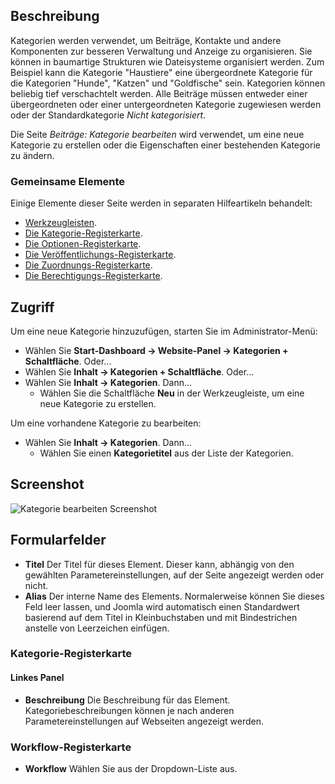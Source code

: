 <!-- Filename: Help4.x:Articles:_New_or_Edit_Category / Display title: Beiträge: Kategorie bearbeiten -->

## Beschreibung

Kategorien werden verwendet, um Beiträge, Kontakte und andere Komponenten zur besseren Verwaltung und Anzeige zu organisieren. Sie können in baumartige Strukturen wie Dateisysteme organisiert werden. Zum Beispiel kann die Kategorie "Haustiere" eine übergeordnete Kategorie für die Kategorien "Hunde", "Katzen" und "Goldfische" sein. Kategorien können beliebig tief verschachtelt werden. Alle Beiträge müssen entweder einer übergeordneten oder einer untergeordneten Kategorie zugewiesen werden oder der Standardkategorie *Nicht kategorisiert*.

Die Seite *Beiträge: Kategorie bearbeiten* wird verwendet, um eine neue Kategorie zu erstellen oder die Eigenschaften einer bestehenden Kategorie zu ändern.

### Gemeinsame Elemente

Einige Elemente dieser Seite werden in separaten Hilfeartikeln behandelt:

* [Werkzeugleisten](jdocmanual?article=help/common-elements/toolbars).
* [Die Kategorie-Registerkarte](jdocmanual?article=help/common-elements/edit-category).
* [Die Optionen-Registerkarte](jdocmanual?article=help/common-elements/edit-category-options).
* [Die Veröffentlichungs-Registerkarte](jdocmanual?article=help/common-elements/edit-publishing).
* [Die Zuordnungs-Registerkarte](jdocmanual?article=help/common-elements/edit-associations).
* [Die Berechtigungs-Registerkarte](jdocmanual?article=help/common-elements/edit-permissions).

## Zugriff

Um eine neue Kategorie hinzuzufügen, starten Sie im Administrator-Menü:

- Wählen Sie **Start-Dashboard → Website-Panel → Kategorien + Schaltfläche**. Oder...
- Wählen Sie **Inhalt → Kategorien + Schaltfläche**. Oder...
- Wählen Sie **Inhalt → Kategorien**. Dann...
  - Wählen Sie die Schaltfläche **Neu** in der Werkzeugleiste, um eine neue Kategorie zu erstellen.

Um eine vorhandene Kategorie zu bearbeiten:

- Wählen Sie **Inhalt → Kategorien**. Dann...
  - Wählen Sie einen **Kategorietitel** aus der Liste der Kategorien.

## Screenshot

![Kategorie bearbeiten Screenshot](../../../de/images/articles/articles-edit-category-category-tab.png)

## Formularfelder

- **Titel** Der Titel für dieses Element. Dieser kann, abhängig von den gewählten Parametereinstellungen, auf der Seite angezeigt werden oder nicht.
- **Alias** Der interne Name des Elements. Normalerweise können Sie dieses Feld leer lassen, und Joomla wird automatisch einen Standardwert basierend auf dem Titel in Kleinbuchstaben und mit Bindestrichen anstelle von Leerzeichen einfügen.

### Kategorie-Registerkarte

#### Linkes Panel

- **Beschreibung** Die Beschreibung für das Element. Kategoriebeschreibungen können je nach anderen Parametereinstellungen auf Webseiten angezeigt werden.

### Workflow-Registerkarte

- **Workflow** Wählen Sie aus der Dropdown-Liste aus.
